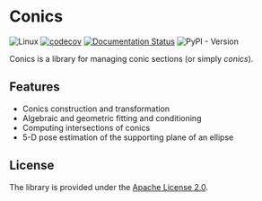# Conics

![Linux](https://github.com/sergiud/conics/actions/workflows/linux.yml/badge.svg)
[![codecov](https://codecov.io/gh/sergiud/conics/graph/badge.svg?token=89OIQDFWHV)](https://codecov.io/gh/sergiud/conics)
[![Documentation Status](https://readthedocs.org/projects/conics/badge/?version=latest)](https://conics.readthedocs.io/en/latest/?badge=latest)
![PyPI - Version](https://img.shields.io/pypi/v/conics)


Conics is a library for managing conic sections (or simply *conics*).

## Features

* Conics construction and transformation
* Algebraic and geometric fitting and conditioning
* Computing intersections of conics
* 5-D pose estimation of the supporting plane of an ellipse

## License

The library is provided under the [Apache License 2.0](http://www.apache.org/licenses/LICENSE-2.0).
